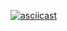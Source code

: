 [![asciicast](https://asciinema.org/a/FMqkYJrX7Ta3WbXiq2Sc4jMdl.svg)](https://asciinema.org/a/FMqkYJrX7Ta3WbXiq2Sc4jMdl)